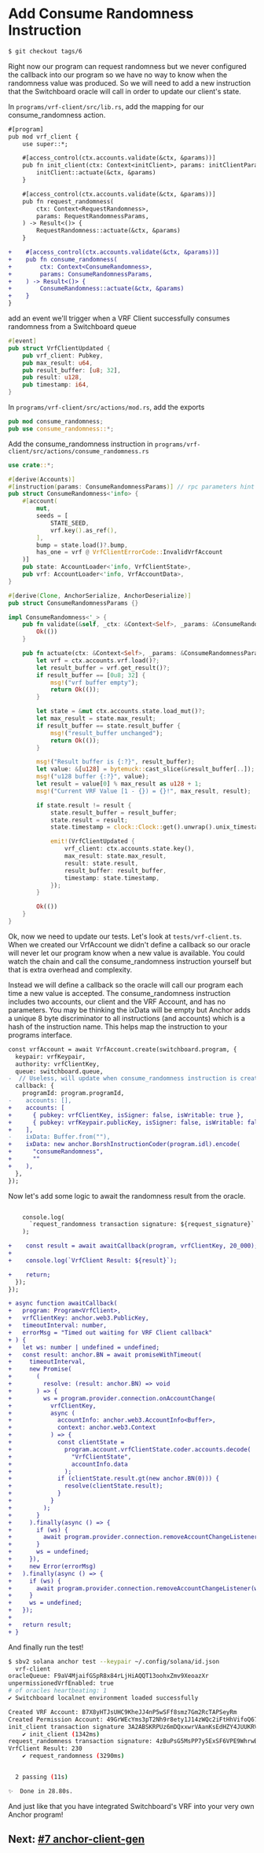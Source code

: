 # Add Consume Randomness Instruction

```bash
$ git checkout tags/6
```

Right now our program can request randomness but we never configured the
callback into our program so we have no way to know when the randomness value
was produced. So we will need to add a new instruction that the Switchboard
oracle will call in order to update our client's state.

In `programs/vrf-client/src/lib.rs`, add the mapping for our consume_randomness
action.

```diff
#[program]
pub mod vrf_client {
    use super::*;

    #[access_control(ctx.accounts.validate(&ctx, &params))]
    pub fn init_client(ctx: Context<initClient>, params: initClientParams) -> Result<()> {
        initClient::actuate(&ctx, &params)
    }

    #[access_control(ctx.accounts.validate(&ctx, &params))]
    pub fn request_randomness(
        ctx: Context<RequestRandomness>,
        params: RequestRandomnessParams,
    ) -> Result<()> {
        RequestRandomness::actuate(&ctx, &params)
    }

+    #[access_control(ctx.accounts.validate(&ctx, &params))]
+    pub fn consume_randomness(
+        ctx: Context<ConsumeRandomness>,
+        params: ConsumeRandomnessParams,
+    ) -> Result<()> {
+        ConsumeRandomness::actuate(&ctx, &params)
+    }
}
```

add an event we'll trigger when a VRF Client successfully consumes randomness
from a Switchboard queue

```rust
#[event]
pub struct VrfClientUpdated {
    pub vrf_client: Pubkey,
    pub max_result: u64,
    pub result_buffer: [u8; 32],
    pub result: u128,
    pub timestamp: i64,
}
```

In `programs/vrf-client/src/actions/mod.rs`, add the exports

```rust
pub mod consume_randomness;
pub use consume_randomness::*;
```

Add the consume_randomness instruction in
`programs/vrf-client/src/actions/consume_randomness.rs`

```rust
use crate::*;

#[derive(Accounts)]
#[instruction(params: ConsumeRandomnessParams)] // rpc parameters hint
pub struct ConsumeRandomness<'info> {
    #[account(
        mut,
        seeds = [
            STATE_SEED,
            vrf.key().as_ref(),
        ],
        bump = state.load()?.bump,
        has_one = vrf @ VrfClientErrorCode::InvalidVrfAccount
    )]
    pub state: AccountLoader<'info, VrfClientState>,
    pub vrf: AccountLoader<'info, VrfAccountData>,
}

#[derive(Clone, AnchorSerialize, AnchorDeserialize)]
pub struct ConsumeRandomnessParams {}

impl ConsumeRandomness<'_> {
    pub fn validate(&self, _ctx: &Context<Self>, _params: &ConsumeRandomnessParams) -> Result<()> {
        Ok(())
    }

    pub fn actuate(ctx: &Context<Self>, _params: &ConsumeRandomnessParams) -> Result<()> {
        let vrf = ctx.accounts.vrf.load()?;
        let result_buffer = vrf.get_result()?;
        if result_buffer == [0u8; 32] {
            msg!("vrf buffer empty");
            return Ok(());
        }

        let state = &mut ctx.accounts.state.load_mut()?;
        let max_result = state.max_result;
        if result_buffer == state.result_buffer {
            msg!("result_buffer unchanged");
            return Ok(());
        }

        msg!("Result buffer is {:?}", result_buffer);
        let value: &[u128] = bytemuck::cast_slice(&result_buffer[..]);
        msg!("u128 buffer {:?}", value);
        let result = value[0] % max_result as u128 + 1;
        msg!("Current VRF Value [1 - {}) = {}!", max_result, result);

        if state.result != result {
            state.result_buffer = result_buffer;
            state.result = result;
            state.timestamp = clock::Clock::get().unwrap().unix_timestamp;

            emit!(VrfClientUpdated {
                vrf_client: ctx.accounts.state.key(),
                max_result: state.max_result,
                result: state.result,
                result_buffer: result_buffer,
                timestamp: state.timestamp,
            });
        }

        Ok(())
    }
}
```

Ok, now we need to update our tests. Let's look at `tests/vrf-client.ts`. When
we created our VrfAccount we didn't define a callback so our oracle will never
let our program know when a new value is available. You could watch the chain
and call the consume_randomness instruction yourself but that is extra overhead
and complexity.

Instead we will define a callback so the oracle will call our program each time
a new value is accepted. The consume_randomness instruction includes two
accounts, our client and the VRF Account, and has no parameters. You may be
thinking the ixData will be empty but Anchor adds a unique 8 byte discriminator
to all instructions (and accounts) which is a hash of the instruction name. This
helps map the instruction to your programs interface.

```diff
const vrfAccount = await VrfAccount.create(switchboard.program, {
  keypair: vrfKeypair,
  authority: vrfClientKey,
  queue: switchboard.queue,
-  // Useless, will update when consume_randomness instruction is created
  callback: {
    programId: program.programId,
-    accounts: [],
+    accounts: [
+      { pubkey: vrfClientKey, isSigner: false, isWritable: true },
+      { pubkey: vrfKeypair.publicKey, isSigner: false, isWritable: false },
+    ],
-    ixData: Buffer.from(""),
+    ixData: new anchor.BorshInstructionCoder(program.idl).encode(
+      "consumeRandomness",
+      ""
+    ),
  },
});
```

Now let's add some logic to await the randomness result from the oracle.

```diff

    console.log(
      `request_randomness transaction signature: ${request_signature}`
    );

+    const result = await awaitCallback(program, vrfClientKey, 20_000);
+
+    console.log(`VrfClient Result: ${result}`);

+    return;
  });
});

+ async function awaitCallback(
+   program: Program<VrfClient>,
+   vrfClientKey: anchor.web3.PublicKey,
+   timeoutInterval: number,
+   errorMsg = "Timed out waiting for VRF Client callback"
+ ) {
+   let ws: number | undefined = undefined;
+   const result: anchor.BN = await promiseWithTimeout(
+     timeoutInterval,
+     new Promise(
+       (
+         resolve: (result: anchor.BN) => void
+       ) => {
+         ws = program.provider.connection.onAccountChange(
+           vrfClientKey,
+           async (
+             accountInfo: anchor.web3.AccountInfo<Buffer>,
+             context: anchor.web3.Context
+           ) => {
+             const clientState =
+               program.account.vrfClientState.coder.accounts.decode(
+                 "VrfClientState",
+                 accountInfo.data
+               );
+             if (clientState.result.gt(new anchor.BN(0))) {
+               resolve(clientState.result);
+             }
+           }
+         );
+       }
+     ).finally(async () => {
+       if (ws) {
+         await program.provider.connection.removeAccountChangeListener(ws);
+       }
+       ws = undefined;
+     }),
+     new Error(errorMsg)
+   ).finally(async () => {
+     if (ws) {
+       await program.provider.connection.removeAccountChangeListener(ws);
+     }
+     ws = undefined;
+   });
+
+   return result;
+ }
```

And finally run the test!

```bash
$ sbv2 solana anchor test --keypair ~/.config/solana/id.json
  vrf-client
oracleQueue: F9aV4MjaifGSpR8x84rLjHiAQQT13oohxZmv9XeoazXr
unpermissionedVrfEnabled: true
# of oracles heartbeating: 1
✔ Switchboard localnet environment loaded successfully

Created VRF Account: B7X8yHTJsUHC9KheJJ4nP5wSFf8smz7Gm2RcTAPSeyRm
Created Permission Account: 49GrWEcYms3pT2Nh9r8ety1J14zWQc2iFtHhVifoQ67F
init_client transaction signature 3A2ABSKRPUz6mDQxxwrVAanKsEdHZY4JUUKRVMpk5TiZSoNBVt5oW1pMe9v4A52PyTtY3aCRYHvTC1S6tm6V6mCu
    ✔ init_client (1342ms)
request_randomness transaction signature: 4zBuPsG5MsPP7y5ExSF6VPE9WhrwBy9e3JfoWqwumTsBMkmuCvhr5W3UVyFD4hNSUNGzJP2f4Hk9sDndmGQWHTc7
VrfClient Result: 230
    ✔ request_randomness (3290ms)


  2 passing (11s)

✨  Done in 28.80s.
```

And just like that you have integrated Switchboard's VRF into your very own
Anchor program!

## Next: [#7 anchor-client-gen](/00_walkthrough/7_anchor_client_gen.md)
